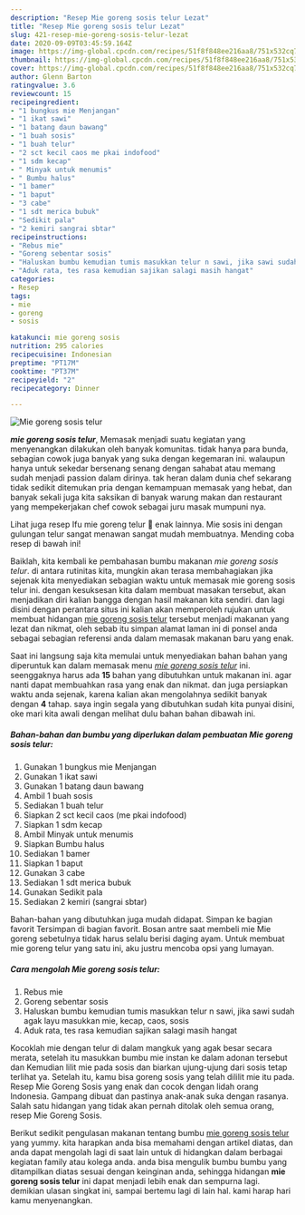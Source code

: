 ```yaml
---
description: "Resep Mie goreng sosis telur Lezat"
title: "Resep Mie goreng sosis telur Lezat"
slug: 421-resep-mie-goreng-sosis-telur-lezat
date: 2020-09-09T03:45:59.164Z
image: https://img-global.cpcdn.com/recipes/51f8f848ee216aa8/751x532cq70/mie-goreng-sosis-telur-foto-resep-utama.jpg
thumbnail: https://img-global.cpcdn.com/recipes/51f8f848ee216aa8/751x532cq70/mie-goreng-sosis-telur-foto-resep-utama.jpg
cover: https://img-global.cpcdn.com/recipes/51f8f848ee216aa8/751x532cq70/mie-goreng-sosis-telur-foto-resep-utama.jpg
author: Glenn Barton
ratingvalue: 3.6
reviewcount: 15
recipeingredient:
- "1 bungkus mie Menjangan"
- "1 ikat sawi"
- "1 batang daun bawang"
- "1 buah sosis"
- "1 buah telur"
- "2 sct kecil caos me pkai indofood"
- "1 sdm kecap"
- " Minyak untuk menumis"
- " Bumbu halus"
- "1 bamer"
- "1 baput"
- "3 cabe"
- "1 sdt merica bubuk"
- "Sedikit pala"
- "2 kemiri sangrai sbtar"
recipeinstructions:
- "Rebus mie"
- "Goreng sebentar sosis"
- "Haluskan bumbu kemudian tumis masukkan telur n sawi, jika sawi sudah agak layu masukkan mie, kecap, caos, sosis"
- "Aduk rata, tes rasa kemudian sajikan salagi masih hangat"
categories:
- Resep
tags:
- mie
- goreng
- sosis

katakunci: mie goreng sosis 
nutrition: 295 calories
recipecuisine: Indonesian
preptime: "PT17M"
cooktime: "PT37M"
recipeyield: "2"
recipecategory: Dinner

---
```



![Mie goreng sosis telur](https://img-global.cpcdn.com/recipes/51f8f848ee216aa8/751x532cq70/mie-goreng-sosis-telur-foto-resep-utama.jpg)

<b><i>mie goreng sosis telur</i></b>, Memasak menjadi suatu kegiatan yang menyenangkan dilakukan oleh banyak komunitas. tidak hanya para bunda, sebagian cowok juga banyak yang suka dengan kegemaran ini. walaupun hanya untuk sekedar bersenang senang dengan sahabat atau memang sudah menjadi passion dalam dirinya. tak heran dalam dunia chef sekarang tidak sedikit ditemukan pria dengan kemampuan memasak yang hebat, dan banyak sekali juga kita saksikan di banyak warung makan dan restaurant yang mempekerjakan chef cowok sebagai juru masak mumpuni nya.

Lihat juga resep Ifu mie goreng telur 🍝 enak lainnya. Mie sosis ini dengan gulungan telur sangat menawan sangat mudah membuatnya. Mending coba resep di bawah ini!

Baiklah, kita kembali ke pembahasan bumbu makanan <i>mie goreng sosis telur</i>. di antara rutinitas kita, mungkin akan terasa membahagiakan jika sejenak kita menyediakan sebagian waktu untuk memasak mie goreng sosis telur ini. dengan kesuksesan kita dalam membuat masakan tersebut, akan menjadikan diri kalian bangga dengan hasil makanan kita sendiri. dan lagi disini dengan perantara situs ini kalian akan memperoleh rujukan untuk membuat hidangan <u>mie goreng sosis telur</u> tersebut menjadi makanan yang lezat dan nikmat, oleh sebab itu simpan alamat laman ini di ponsel anda sebagai sebagian referensi anda dalam memasak makanan baru yang enak.


Saat ini langsung saja kita memulai untuk menyediakan bahan bahan yang diperuntuk kan dalam memasak menu <u><i>mie goreng sosis telur</i></u> ini. seenggaknya harus ada <b>15</b> bahan yang dibutuhkan untuk makanan ini. agar nanti dapat membuahkan rasa yang enak dan nikmat. dan juga persiapkan waktu anda sejenak, karena kalian akan mengolahnya sedikit banyak dengan <b>4</b> tahap. saya ingin segala yang dibutuhkan sudah kita punyai disini, oke mari kita awali dengan melihat dulu bahan bahan dibawah ini.

<!--inarticleads1-->

##### Bahan-bahan dan bumbu yang diperlukan dalam pembuatan Mie goreng sosis telur:

1. Gunakan 1 bungkus mie Menjangan
1. Gunakan 1 ikat sawi
1. Gunakan 1 batang daun bawang
1. Ambil 1 buah sosis
1. Sediakan 1 buah telur
1. Siapkan 2 sct kecil caos (me pkai indofood)
1. Siapkan 1 sdm kecap
1. Ambil  Minyak untuk menumis
1. Siapkan  Bumbu halus
1. Sediakan 1 bamer
1. Siapkan 1 baput
1. Gunakan 3 cabe
1. Sediakan 1 sdt merica bubuk
1. Gunakan Sedikit pala
1. Sediakan 2 kemiri (sangrai sbtar)


Bahan-bahan yang dibutuhkan juga mudah didapat. Simpan ke bagian favorit Tersimpan di bagian favorit. Bosan antre saat membeli mie Mie goreng sebetulnya tidak harus selalu berisi daging ayam. Untuk membuat mie goreng telur yang satu ini, aku justru mencoba opsi yang lumayan. 

<!--inarticleads2-->

##### Cara mengolah Mie goreng sosis telur:

1. Rebus mie
1. Goreng sebentar sosis
1. Haluskan bumbu kemudian tumis masukkan telur n sawi, jika sawi sudah agak layu masukkan mie, kecap, caos, sosis
1. Aduk rata, tes rasa kemudian sajikan salagi masih hangat


Kocoklah mie dengan telur di dalam mangkuk yang agak besar secara merata, setelah itu masukkan bumbu mie instan ke dalam adonan tersebut dan Kemudian lilit mie pada sosis dan biarkan ujung-ujung dari sosis tetap terlihat ya. Setelah itu, kamu bisa goreng sosis yang telah dililit mie itu pada. Resep Mie Goreng Sosis yang enak dan cocok dengan lidah orang Indonesia. Gampang dibuat dan pastinya anak-anak suka dengan rasanya. Salah satu hidangan yang tidak akan pernah ditolak oleh semua orang, resep Mie Goreng Sosis. 

Berikut sedikit pengulasan makanan tentang bumbu <u>mie goreng sosis telur</u> yang yummy. kita harapkan anda bisa memahami dengan artikel diatas, dan anda dapat mengolah lagi di saat lain untuk di hidangkan dalam berbagai kegiatan family atau kolega anda. anda bisa mengulik bumbu bumbu yang ditampilkan diatas sesuai dengan keinginan anda, sehingga hidangan <b>mie goreng sosis telur</b> ini dapat menjadi lebih enak dan sempurna lagi. demikian ulasan singkat ini, sampai bertemu lagi di lain hal. kami harap hari kamu menyenangkan.
